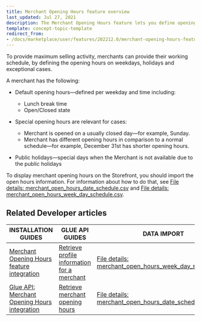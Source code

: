 ```yaml
---
title: Merchant Opening Hours feature overview
last_updated: Jul 27, 2021
description: The Merchant Opening Hours feature lets you define opening hours for a merchant.
template: concept-topic-template
redirect_from:
- /docs/marketplace/user/features/202212.0/merchant-opening-hours-feature-overview.html
---
```


To provide maximum selling activity, merchants can provide their working schedule, by defining the opening hours on weekdays, holidays and exceptional cases.

A merchant has the following:

* Default opening hours—defined per weekday and time including:

    * Lunch break time
    * Open/Closed state

* Special opening hours are relevant for cases:

    * Merchant is opened on a usually closed day—for example, Sunday.
    * Merchant has different opening hours in comparison to a normal schedule—for example, December 31st has shorter opening hours.

* Public holidays—special days when the Merchant is not available due to the public holidays

To display merchant opening hours on the Storefront, you should import the open hours information. For information about how to do that, see [File details: merchant_open_hours_date_schedule.csv](/docs/pbc/all/merchant-management/{{page.version}}/marketplace/import-data/file-details-merchant-open-hours-date-schedule.csv.html) and [File details: merchant_open_hours_week_day_schedule.csv](/docs/pbc/all/merchant-management/{{page.version}}/marketplace/import-data/file-details-merchant-open-hours-week-day-schedule.csv.html).

## Related Developer articles

|INSTALLATION GUIDES  |GLUE API GUIDES  |DATA IMPORT  |
|---------|---------|---------|
| [Merchant Opening Hours feature integration](/docs/pbc/all/merchant-management/{{page.version}}/marketplace/install-and-upgrade/install-the-merchant-opening-hours-feature.html)    |[Retrieve profile information for a merchant](/docs/pbc/all/merchant-management/{{page.version}}/marketplace/manage-using-glue-api/glue-api-retrieve-merchants.html#retrieve-a-merchant)        | [File details: merchant_open_hours_week_day_schedule.csv](/docs/pbc/all/merchant-management/{{page.version}}/marketplace/import-data/file-details-merchant-open-hours-week-day-schedule.csv.html)        |
| [Glue API: Merchant Opening Hours integration](/docs/pbc/all/merchant-management/{{page.version}}/marketplace/install-and-upgrade/install-the-merchant-category-glue-api.html)    |[Retrieve merchant opening hours](/docs/pbc/all/merchant-management/{{page.version}}/marketplace/manage-using-glue-api/glue-api-retrieve-merchant-opening-hours.html)         | [File details: merchant_open_hours_date_schedule.csv](/docs/pbc/all/merchant-management/{{page.version}}/marketplace/import-data/file-details-merchant-open-hours-date-schedule.csv.html)        |
